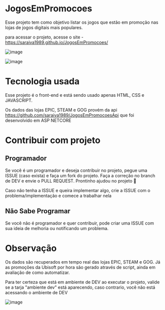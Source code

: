 # JogosEmPromocoes

Esse projeto tem como objetivo listar os jogos que estão em promoção nas lojas de jogos digitais mais populares.

para acessar o projeto, acesse o site - https://saraiva1989.github.io/JogosEmPromocoes/

![image](https://user-images.githubusercontent.com/40599423/141598821-46bd35a9-cc4a-4162-942a-6bada88d4ad4.png)

![image](https://user-images.githubusercontent.com/40599423/141598888-6e4aaa5f-5adb-4a0e-b0bf-1d2a9d1dd0fc.png)

# Tecnologia usada

Esse projeto é o front-end e está sendo usado apenas HTML, CSS e JAVASCRIPT.

Os dados das lojas EPIC, STEAM e GOG provém da api https://github.com/saraiva1989/JogosEmPromocoesApi que foi desenvolvido em ASP NETCORE

# Contribuir com projeto

## Programador

Se você é um programador e deseja contribuir no projeto, pegue uma ISSUE (caso exista) e faça um fork do projeto.
Faça a correção no branch de DEV e envie o PULL REQUEST.
Prontinho ajudou no projeto 🦖

Caso não tenha a ISSUE e queira implementar algo, crie a ISSUE com o problema/implementação e comece a trabalhar nela

## Não Sabe Programar

Se você não é programador e quer contribuir, pode criar uma ISSUE com sua ideia de melhoria ou notificando um problema.

# Observação
Os dados são recuperados em tempo real das lojas EPIC, STEAM e GOG. Já as promoções da Ubisoft por hora são gerado através de script, ainda em avaliação de como automatizar.

Para ter certeza que está em ambiente de DEV ao executar o projeto, valide se a tarja "ambiente dev" está aparecendo, caso contrario, você não está acessando o ambiente de DEV

![image](https://user-images.githubusercontent.com/40599423/141688807-8c27047e-0828-46bf-b2ff-20761e66b176.png)

